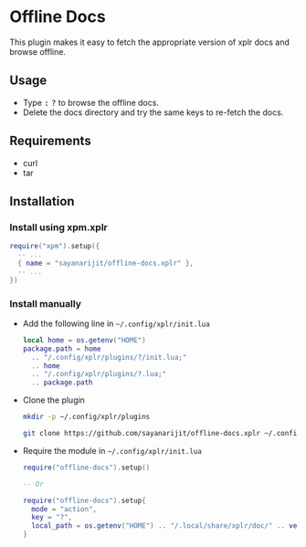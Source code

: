 # Offline Docs

This plugin makes it easy to fetch the appropriate version of xplr docs and browse offline.

## Usage

- Type <kbd>:</kbd> <kbd>?</kbd> to browse the offline docs.
- Delete the docs directory and try the same keys to re-fetch the docs.

## Requirements

- curl
- tar

## Installation

### Install using xpm.xplr

```lua
require("xpm").setup({
  -- ...
  { name = "sayanarijit/offline-docs.xplr" },
  -- ...
})
```

### Install manually

- Add the following line in `~/.config/xplr/init.lua`

  ```lua
  local home = os.getenv("HOME")
  package.path = home
    .. "/.config/xplr/plugins/?/init.lua;"
    .. home
    .. "/.config/xplr/plugins/?.lua;"
    .. package.path
  ```

- Clone the plugin

  ```bash
  mkdir -p ~/.config/xplr/plugins

  git clone https://github.com/sayanarijit/offline-docs.xplr ~/.config/xplr/plugins/offline-docs
  ```

- Require the module in `~/.config/xplr/init.lua`

  ```lua
  require("offline-docs").setup()

  -- Or

  require("offline-docs").setup{
    mode = "action",
    key = "?",
    local_path = os.getenv("HOME") .. "/.local/share/xplr/doc/" .. version
  }
  ```
